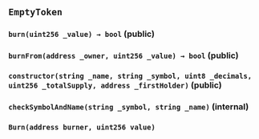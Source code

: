 ## `EmptyToken`






### `burn(uint256 _value) → bool` (public)





### `burnFrom(address _owner, uint256 _value) → bool` (public)





### `constructor(string _name, string _symbol, uint8 _decimals, uint256 _totalSupply, address _firstHolder)` (public)





### `checkSymbolAndName(string _symbol, string _name)` (internal)






### `Burn(address burner, uint256 value)`





